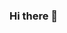 ### Hi there 👋

<!--

I'm a product of <b>BUKC</b> and <b>PIAIC</b>. Quality Time and Acts of Service are my primary languages. 
Highly empathetic, loves to get to deeply know people. Family is a priority. Supporters of growth, my friends, become family.
 Open-minded and always learning. Draws outside lines to engage in creativity. Big picture thinker, but specializes in subtleties. 
Like an anomaly, tries to be creatively apart - break status quo. Works hard but can make mistakes - human. Errors, mistakes, and obstacles build strength 
and character. Appreciates the beauty of education, never stop learning. Uses communication to form relationships, solve problems, understand people and set/achieve 
goals.

~ I embarked on a career path where I can use these gifts and skills (mentioned above) to help businesses and the people that make up the companies.
 I love to help people excel and achieve their potential and goals. I love to analyze the things that work, whether that's people's talents or a community's success.
 I thrive off of understanding that(very data-driven) and redirecting that success and energy to lift those around me. 
The ultimate goal is to serve people, a community of people and help them thrive.My era Of intreset lies in <b>Web Development , Devops , Artifical Intelligence Researches i:e Data Scientist , Deep Lerning ,Machine learning </b>.My expertise are in 


- Microsoft Certified python programmer.
- Exploratory Data Analysis
- Data Preprocessing
- Data Visualization
- Data Mining
- Predictive Analytics/Machine Learning (Supervised/Unsupervised)
- Deep Learning.
- Neural Network Architecture design.
- Amazon Web Service (AWS)

 
-->
